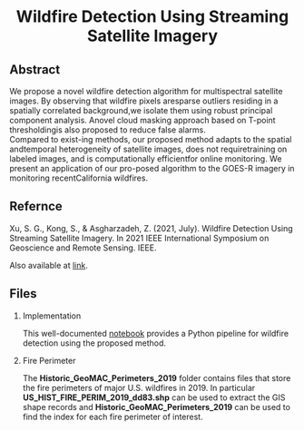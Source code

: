 <div
  align="center"
>

# Wildfire Detection Using Streaming Satellite Imagery

</div>

## Abstract

We propose a novel wildfire detection algorithm for multispectral satellite images. 
By observing that wildfire pixels aresparse outliers residing in a spatially correlated 
background,we isolate them using robust principal component analysis. Anovel cloud 
masking approach based on T-point thresholdingis also proposed to reduce false alarms.  
Compared to exist-ing methods, our proposed method adapts to the spatial andtemporal 
heterogeneity of satellite images,  does not requiretraining on labeled images, 
and is computationally efficientfor online monitoring.  We present an application 
of our pro-posed algorithm to the GOES-R imagery in monitoring recentCalifornia wildfires.


## Refernce

Xu, S. G., Kong, S., & Asgharzadeh, Z. (2021, July). Wildfire Detection Using Streaming Satellite Imagery. 
In 2021 IEEE International Symposium on Geoscience and Remote Sensing. IEEE.

Also available at [link](https://stevengxu.github.io/projects/Wildfire_IGARSS.pdf).


## Files

1. Implementation

   This well-documented [notebook](./notebook/Unsupervised_Wildfire_Detection_Using_GOES-16_Imagery.ipynb) provides a Python 
   pipeline for wildfire detection using the proposed method.

2. Fire Perimeter

   The **Historic_GeoMAC_Perimeters_2019** folder contains files that store the fire perimeters of major U.S. wildfires in 2019.
   In particular **US_HIST_FIRE_PERIM_2019_dd83.shp** can be used to extract the GIS shape records and **Historic_GeoMAC_Perimeters_2019**
   can be used to find the index for each fire perimeter of interest.